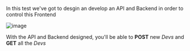 In this test we've got to desgin an develop an API and Backend in order to control this Frontend

![image](https://github.com/SbsCruz/prueba3-AWM-2023B/assets/129121364/27586568-af79-4fbb-bd3f-0cb839293829)

With the API and Backend designed, you'll be able to **POST** new *Devs* and **GET** all the *Devs*
